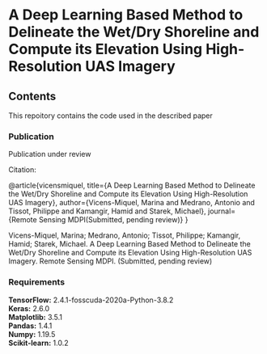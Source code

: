 # A Deep Learning Based Method to Delineate the Wet/Dry Shoreline and Compute its Elevation Using High-Resolution UAS Imagery
## Contents
This repoitory contains the code used in the described paper

### Publication
Publication under review

Citation:

@article{vicensmiquel,
        title={A Deep Learning Based Method to Delineate the Wet/Dry Shoreline and Compute its Elevation Using High-Resolution UAS Imagery},
        author={Vicens-Miquel, Marina and Medrano, Antonio and Tissot, Philippe and Kamangir, Hamid and Starek, Michael},
        journal={Remote Sensing MDPI(Submitted, pending review)}
    }

Vicens-Miquel, Marina; Medrano, Antonio; Tissot, Philippe; Kamangir,
Hamid; Starek, Michael. A Deep Learning Based Method to Delineate the
Wet/Dry Shoreline and Compute its Elevation Using High-Resolution UAS
Imagery. Remote Sensing MDPI. (Submitted, pending review)

### Requirements
<b>TensorFlow:</b> 2.4.1-fosscuda-2020a-Python-3.8.2    <br />
<b>Keras:</b> 2.6.0     <br />
<b>Matplotlib:</b> 3.5.1    <br />
<b>Pandas:</b> 1.4.1    <br />
<b>Numpy:</b> 1.19.5    <br />
<b>Scikit-learn:</b> 1.0.2     <br />
